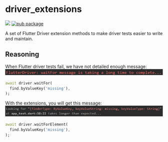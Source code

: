 # driver_extensions
[![](https://github.com/tomaszpolanski/driver_extensions/workflows/Analyze/badge.svg)](https://github.com/tomaszpolanski/driver_extensions/actions?query=workflow%3A%22Analyze%22)
[![pub package](https://img.shields.io/pub/v/driver_extensions.svg)](https://pub.dev/packages/driver_extensions)

A set of Flutter Driver extension methods to make driver tests easier to write and maintain.

## Reasoning 
When Flutter driver tests fail, we have not detailed enough message:
![](./images/not%20detailed.PNG)
```dart
await driver.waitFor(
  find.byValueKey('missing'),
);
```

With the extensions, you will get this message:
![](./images/detailed.PNG)
```dart
await driver.waitForElement(
  find.byValueKey('missing'),
);
```
